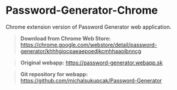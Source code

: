 # Password-Generator-Chrome

Chrome extension version of Password Generator web application.

> **Download from Chrome Web Store:** https://chrome.google.com/webstore/detail/password-generator/khhhgiocpaeaepoedjkcmhhaaoibnncg

> **Original webapp:** https://password-generator.webapp.sk

> **Git repository for webapp:** https://github.com/michalsukupcak/Password-Generator
